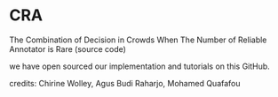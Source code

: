 # CRA
The Combination of Decision in Crowds When The Number of Reliable Annotator is Rare (source code)

we have open sourced our implementation and tutorials on this GitHub.


credits: Chirine Wolley, Agus Budi Raharjo, Mohamed Quafafou
